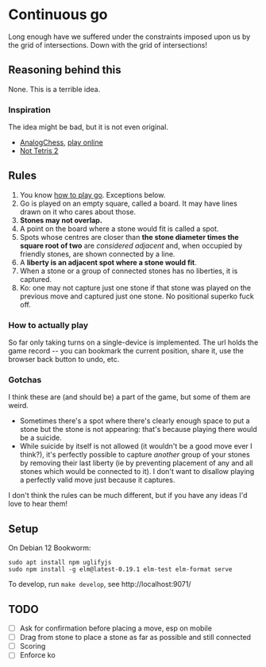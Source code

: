 # Continuous go

Long enough have we suffered under the constraints imposed upon us by the grid of intersections. Down with the grid of intersections!

## Reasoning behind this

None. This is a terrible idea.

### Inspiration

The idea might be bad, but it is not even original.

- [AnalogChess](https://github.com/ehulinsky/AnalogChess), [play online](https://replit.com/@EricMiller8/AnalogChess-fixed-icons)
- [Not Tetris 2](https://stabyourself.net/nottetris2/)

## Rules

1. You know [how to play go](https://online-go.com/learn-to-play-go/). Exceptions below.
2. Go is played on an empty square, called a board. It may have lines drawn on it who cares about those.
3. **Stones may not overlap.**
4. A point on the board where a stone would fit is called a spot.
5. Spots whose centres are closer than **the stone diameter times the square root of two** are *considered adjacent* and, when occupied by friendly stones, are shown connected by a line.
6. A **liberty is an adjacent spot where a stone would fit**.
7. When a stone or a group of connected stones has no liberties, it is captured.
7. Ko: one may not capture just one stone if that stone was played on the previous move and captured just one stone. No positional superko fuck off.

### How to actually play

So far only taking turns on a single-device is implemented. The url holds the game record -- you can bookmark the current position, share it, use the browser back button to undo, etc.

### Gotchas

I think these are (and should be) a part of the game, but some of them are weird.

- Sometimes there's a spot where there's clearly enough space to put a stone but the stone is not appearing: that's because playing there would be a suicide.
- While suicide by itself is not allowed (it wouldn't be a good move ever I think?), it's perfectly possible to capture *another* group of your stones by removing their last liberty (ie by preventing placement of any and all stones which would be connected to it). I don't want to disallow playing a perfectly valid move just because it captures.

I don't think the rules can be much different, but if you have any ideas I'd love to hear them!

## Setup

On Debian 12 Bookworm:

```
sudo apt install npm uglifyjs
sudo npm install -g elm@latest-0.19.1 elm-test elm-format serve
```

To develop, run `make develop`, see http://localhost:9071/

## TODO

- [ ] Ask for confirmation before placing a move, esp on mobile
- [ ] Drag from stone to place a stone as far as possible and still connected
- [ ] Scoring
- [ ] Enforce ko
